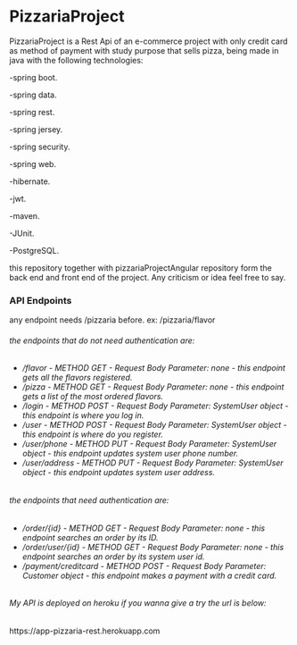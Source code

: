 <h1>PizzariaProject</h1>
<p>PizzariaProject is a Rest Api of an e-commerce project with only credit card as method of payment with study purpose that sells pizza, being made in java with the following technologies:</p>
<p>-spring boot.</p>
<p>-spring data.</p>
<p>-spring rest.</p>
<p>-spring jersey.</p>
<p>-spring security.</p>
<p>-spring web.</p>
<p>-hibernate.</p>
<p>-jwt.</p>
<p>-maven.</p>
<p>-JUnit.</p>
<p>-PostgreSQL.</p>
<p>this repository together with pizzariaProjectAngular repository form the back end and front end of the project. Any criticism or idea feel free to say.</p>

<h3>API Endpoints</h3>
<p>any endpoint needs /pizzaria before. ex: /pizzaria/flavor</p>
<h6>the endpoints that do not need authentication are:<h6>
  <ul>
    <li>/flavor - METHOD GET - Request Body Parameter: none - this endpoint gets all the flavors registered.</li>
    <li>/pizza - METHOD GET - Request Body Parameter: none - this endpoint gets a list of the most ordered flavors.</li>
    <li>/login - METHOD POST - Request Body Parameter: SystemUser object - this endpoint is where you log in.</li>
    <li>/user - METHOD POST - Request Body Parameter: SystemUser object - this endpoint is where do you register.</li>
    <li>/user/phone - METHOD PUT - Request Body Parameter: SystemUser object - this endpoint updates system user phone number.</li>
    <li>/user/address - METHOD PUT - Request Body Parameter: SystemUser object - this endpoint updates system user address.</li>
  </ul>
<h6>the endpoints that need authentication are:<h6>
  <ul>
    <li>/order/{id} - METHOD GET - Request Body Parameter: none - this endpoint searches an order by its ID.</li>
    <li>/order/user/{id} - METHOD GET - Request Body Parameter: none - this endpoint searches an order by its system user id.</li>
    <li>/payment/creditcard - METHOD POST - Request Body Parameter: Customer object - this endpoint makes a payment with a credit card.</li>
  </ul>
  <h6>My API is deployed on heroku if you wanna give a try the url is below: </h6>
  <p>https://app-pizzaria-rest.herokuapp.com<p>
